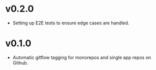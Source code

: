 # v0.2.0

- Setting up E2E tests to ensure edge cases are handled.

# v0.1.0

- Automatic gitflow tagging for monorepos and single app repos on Github.
